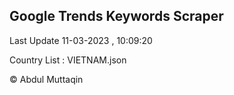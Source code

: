 

## Google Trends Keywords Scraper 
 
Last Update 11-03-2023 , 10:09:20

Country List :
VIETNAM.json



© Abdul Muttaqin 
